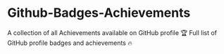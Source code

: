 # Github-Badges-Achievements
A collection of all Achievements available on GitHub profile 🏆 Full list of GitHub profile badges and achievements 🔥
